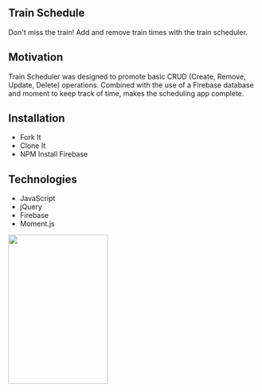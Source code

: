 ## Train Schedule
Don't miss the train! Add and remove train times with the train scheduler.

## Motivation
Train Scheduler was designed to promote basic CRUD (Create, Remove, Update, Delete) operations. Combined with the use of a Firebase database and moment to keep track of time, makes the scheduling app complete.

## Installation
* Fork It
* Clone It
* NPM Install Firebase

## Technologies
* JavaScript 
* jQuery
* Firebase
* Moment.js


<img src="https://images.unsplash.com/photo-1543967625-f24827a5fdb8?ixlib=rb-1.2.1&ixid=eyJhcHBfaWQiOjEyMDd9&w=1000&q=80" data-canonical-src="https://images.unsplash.com/photo-1543967625-f24827a5fdb8?ixlib=rb-1.2.1&ixid=eyJhcHBfaWQiOjEyMDd9&w=1000&q=80" width="200" height="300" />


